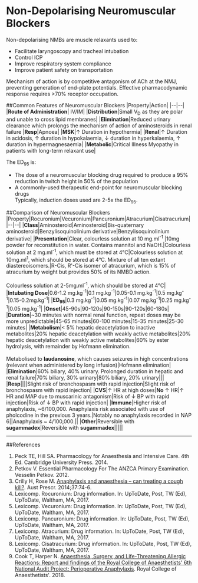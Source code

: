 # Non-Depolarising Neuromuscular Blockers

Non-depolarising NMBs are muscle relaxants used to:
*  Facilitate laryngoscopy and tracheal intubation
*  Control ICP
*  Improve respiratory system compliance
*  Improve patient safety on transportation

Mechanism of action is by competitive antagonism of ACh at the NMJ, preventing generation of end-plate potentials. Effective pharmacodynamic response requires >70% receptor occupation.

##Common Features of Neuromuscular Blockers
|Property|Action|
|--|--|
|**Route of Administration**| IV/IM|
|**Distribution**|Small V<sub>D</sub> as they are polar and unable to cross lipid membranes|
|**Elimination**|Reduced urinary clearance which prolongs the mechanism of action of aminosteroids in renal failure
|**Resp**|Apnoea|
|**MSK**|↑ Duration in hypothermia|
|**Renal**|↑ Duration in acidosis, ↑ duration in hypokalaemia, ↓ duration in hyperkalaemia, ↑ duration in hypermagnesaemia|
|**Metabolic**|Critical Illness Myopathy in patients with long-term relaxant use|

The ED<sub>95</sub> is:
* The dose of a neuromuscular blocking drug required to produce a 95% reduction in twitch height in 50% of the population
* A commonly-used therapeutic end-point for neuromuscular blocking drugs  
Typically, induction doses used are 2-5x the ED<sub>95</sub>.

##Comparison of Neuromuscular Blockers
|Property|Rocuronium|Vecuronium|Pancuronium|Atracurium|Cisatracurium|
|--|--|
|**Class**|Aminosteroid|Aminosteroid|Bis-quaternary aminosteroid|Benzylisoquinolinium derivative|Benzylisoquinolinium derivative|
|**Presentation**|Clear, colourless solution at 10 mg.ml<sup>-1</sup> |10mg powder for reconstitution in water. Contains mannitol and NaOH.|Colourless solution at 2 mg.ml<sup>-1</sup>, which must be stored at 4°C|Colourless solution at 10mg.ml<sup>1</sup>, which should be stored at 4°C. Mixture of all ten extant diastereoisomers.|R-Cis, R'-Cis isomer of atracurium, which is 15% of atracurium by weight but provides 50% of its NMBD action. <br><br>Colourless solution at 2-5mg.ml<sup>-1</sup>, which should be stored at 4°C|
|**Intubating Dose**|0.6-1.2 mg.kg<sup>-1</sup>|0.1 mg.kg<sup>-1</sup>|0.05-0.1 mg.kg<sup>-1</sup>|0.5 mg.kg<sup>-1</sup>|0.15-0.2mg.kg<sup>-1</sup>|
|**ED<sub>95</sub>**|0.3 mg.kg<sup>-1</sup>|0.05 mg.kg<sup>-1</sup>|0.07 mg.kg<sup>-1</sup>|0.25 mg.kg<sup>-1</sup>|0.05 mg.kg<sup>-1</sup>|
|**Onset**|45-90s|90-120s|90-150s|90-120s|60-180s|
|**Duration**|~30 minutes with normal renal function, repeat doses may be more unpredictable|45-65 minutes|60-100 minutes|15-35 minutes|25-30 minutes|
|**Metabolism**|< 5%  hepatic deacetylation to inactive metabolites|20% hepatic deacetylation with weakly active metabolites|20% hepatic deacetylation with weakly active metabolites|60% by ester hydrolysis, with remainder by Hofmann elimination. <br><br>Metabolised to **laudanosine**, which causes seizures in high concentrations (relevant when administered by long infusion)|Hofmann elimination|
|**Elimination**|60% biliary, 40% urinary. Prolonged duration in hepatic and renal failure|70% biliary, 30% urinary|80% biliary, 20% urinary|||
|**Resp**||||Slight risk of bronchospasm with rapid injection|Slight risk of bronchospasm with rapid injection|
|**CVS**|↑ HR at high doses|**No** ↑ HR|↑ HR and MAP due to muscarinic antagonism|Risk of ↓ BP with rapid injection|Risk of ↓ BP with rapid injection|
|**Immune**|Higher risk of anaphylaxis, ~6/100,000. Anaphylaxis risk associated with use of pholcodine in the previous 3 years.|Notably no anaphylaxis recorded in NAP 6||Anaphylaxis ~ 4/100,000.||
|**Other**|Reversible with **sugammadex**|Reversible with **sugammadex**|||||

---
##References

1. Peck TE, Hill SA. Pharmacology for Anaesthesia and Intensive Care. 4th Ed. Cambridge University Press. 2014.  
2. Petkov V. Essential Pharmacology For The ANZCA Primary Examination. Vesselin Petkov. 2012.
3. Crilly H, Rose M. [Anaphylaxis and anaesthesia – can treating a cough kill?](https://www.nps.org.au/australian-prescriber/articles/anaphylaxis-and-anaesthesia-can-treating-a-cough-kill). Aust Prescr. 2014;37:74-6.
4. Lexicomp. Rocuronium: Drug information. In: UpToDate, Post, TW (Ed), UpToDate, Waltham, MA, 2017.
5. Lexicomp. Vecuronium: Drug information. In: UpToDate, Post, TW (Ed), UpToDate, Waltham, MA, 2017.
6. Lexicomp. Pancuronium: Drug information. In: UpToDate, Post, TW (Ed), UpToDate, Waltham, MA, 2017.
7. Lexicomp. Atracurium: Drug information. In: UpToDate, Post, TW (Ed), UpToDate, Waltham, MA, 2017.
8. Lexicomp. Cisatracurium: Drug information. In: UpToDate, Post, TW (Ed), UpToDate, Waltham, MA, 2017.
9. Cook T, Harper N. [Anaesthesia, Surgery, and Life-Threatening Allergic Reactions: Report and findings of the Royal College of Anaesthetists' 6th National Audit Project: Perioperative Anaphylaxis](https://niaa.org.uk/NAP6Report#pt). Royal College of Anaesthetists'. 2018.